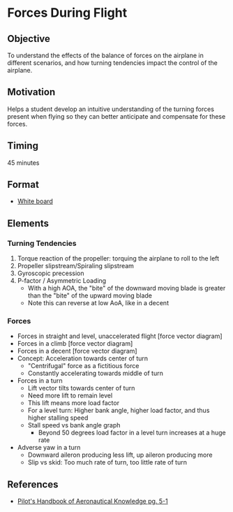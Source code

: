 # Forces During Flight

## Objective

To understand the effects of the balance of forces on the airplane in different scenarios, and how turning tendencies impact the control of the airplane.

## Motivation

Helps a student develop an intuitive understanding of the turning forces present when flying so they can better anticipate and compensate for these forces.

## Timing

45 minutes

## Format

- [White board](/slides/forces-in-flight.pdf)

## Elements

### Turning Tendencies

1. Torque reaction of the propeller: torquing the airplane to roll to the left
2. Propeller slipstream/Spiraling slipstream
3. Gyroscopic precession
4. P-factor / Asymmetric Loading
   - With a high AOA, the "bite" of the downward moving blade is greater than the "bite" of the upward moving blade
   - Note this can reverse at low AoA, like in a decent

### Forces

- Forces in straight and level, unaccelerated flight [force vector diagram]
- Forces in a climb [force vector diagram]
- Forces in a decent [force vector diagram]
- Concept: Acceleration towards center of turn
  - "Centrifugal" force as a fictitious force
  - Constantly accelerating towards middle of turn
- Forces in a turn
  - Lift vector tilts towards center of turn
  - Need more lift to remain level
  - This lift means more load factor
  - For a level turn: Higher bank angle, higher load factor, and thus higher stalling speed
  - Stall speed vs bank angle graph
    - Beyond 50 degrees load factor in a level turn increases at a huge rate
- Adverse yaw in a turn
  - Downward aileron producing less lift, up aileron producing more
  - Slip vs skid: Too much rate of turn, too little rate of turn

## References

- [Pilot's Handbook of Aeronautical Knowledge pg. 5-1](/_references/PHAK/5-1)
